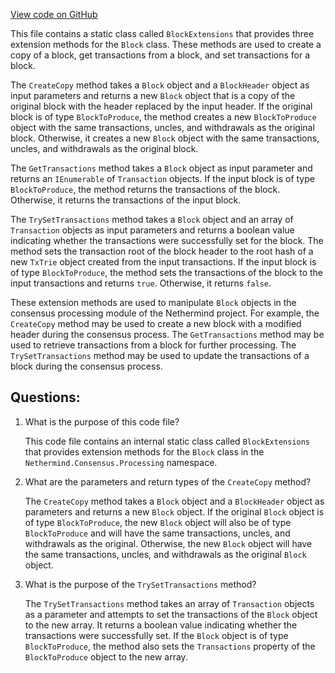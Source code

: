 [View code on GitHub](https://github.com/nethermindeth/nethermind/Nethermind.Consensus/Processing/BlockExtensions.cs)

This file contains a static class called `BlockExtensions` that provides three extension methods for the `Block` class. These methods are used to create a copy of a block, get transactions from a block, and set transactions for a block.

The `CreateCopy` method takes a `Block` object and a `BlockHeader` object as input parameters and returns a new `Block` object that is a copy of the original block with the header replaced by the input header. If the original block is of type `BlockToProduce`, the method creates a new `BlockToProduce` object with the same transactions, uncles, and withdrawals as the original block. Otherwise, it creates a new `Block` object with the same transactions, uncles, and withdrawals as the original block.

The `GetTransactions` method takes a `Block` object as input parameter and returns an `IEnumerable` of `Transaction` objects. If the input block is of type `BlockToProduce`, the method returns the transactions of the block. Otherwise, it returns the transactions of the input block.

The `TrySetTransactions` method takes a `Block` object and an array of `Transaction` objects as input parameters and returns a boolean value indicating whether the transactions were successfully set for the block. The method sets the transaction root of the block header to the root hash of a new `TxTrie` object created from the input transactions. If the input block is of type `BlockToProduce`, the method sets the transactions of the block to the input transactions and returns `true`. Otherwise, it returns `false`.

These extension methods are used to manipulate `Block` objects in the consensus processing module of the Nethermind project. For example, the `CreateCopy` method may be used to create a new block with a modified header during the consensus process. The `GetTransactions` method may be used to retrieve transactions from a block for further processing. The `TrySetTransactions` method may be used to update the transactions of a block during the consensus process.
## Questions: 
 1. What is the purpose of this code file?
    
    This code file contains an internal static class called `BlockExtensions` that provides extension methods for the `Block` class in the `Nethermind.Consensus.Processing` namespace.

2. What are the parameters and return types of the `CreateCopy` method?

    The `CreateCopy` method takes a `Block` object and a `BlockHeader` object as parameters and returns a new `Block` object. If the original `Block` object is of type `BlockToProduce`, the new `Block` object will also be of type `BlockToProduce` and will have the same transactions, uncles, and withdrawals as the original. Otherwise, the new `Block` object will have the same transactions, uncles, and withdrawals as the original `Block` object.

3. What is the purpose of the `TrySetTransactions` method?

    The `TrySetTransactions` method takes an array of `Transaction` objects as a parameter and attempts to set the transactions of the `Block` object to the new array. It returns a boolean value indicating whether the transactions were successfully set. If the `Block` object is of type `BlockToProduce`, the method also sets the `Transactions` property of the `BlockToProduce` object to the new array.